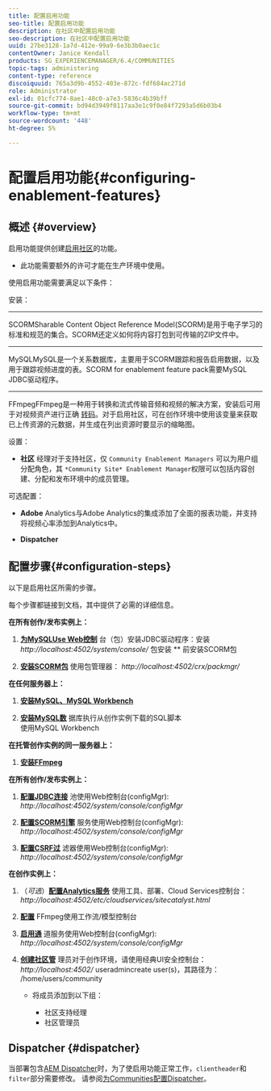 ```yaml
---
title: 配置启用功能
seo-title: 配置启用功能
description: 在社区中配置启用功能
seo-description: 在社区中配置启用功能
uuid: 27be3128-1a7d-412e-99a9-6e3b3b0aec1c
contentOwner: Janice Kendall
products: SG_EXPERIENCEMANAGER/6.4/COMMUNITIES
topic-tags: administering
content-type: reference
discoiquuid: 765a3d9b-4552-403e-872c-fdf684ac271d
role: Administrator
exl-id: 01cfc774-8ae1-48c0-a7e3-5836c4b39bff
source-git-commit: bd94d3949f0117aa3e1c9f0e84f7293a5d6b03b4
workflow-type: tm+mt
source-wordcount: '448'
ht-degree: 5%

---
```


# 配置启用功能{#configuring-enablement-features}

## 概述 {#overview}

启用功能提供创建[启用社区](overview.md#enablement-community)的功能。

* 此功能需要额外的许可才能在生产环境中使用。

使用启用功能需要满足以下条件：

安装：

* ****
SCORMSharable Content Object Reference Model(SCORM)是用于电子学习的标准和规范的集合。SCORM还定义如何将内容打包到可传输的ZIP文件中。

* ****
MySQLMySQL是一个关系数据库，主要用于SCORM跟踪和报告启用数据，以及用于跟踪视频进度的表。SCORM for enablement feature pack需要MySQL JDBC驱动程序。

* ****
FFmpegFFmpeg是一种用于转换和流式传输音频和视频的解决方案，安装后可用于对视频资产进行正确 [转码](../../help/sites-authoring/default-components-foundation.md#video)。对于启用社区，可在创作环境中使用该变量来获取已上传资源的元数据，并生成在列出资源时要显示的缩略图。

设置：

* **社区**
经理对于支持社区，仅 
`Community Enablement Managers` 可以为用户组分配角色，其 `*Community Site* Enablement Manager`权限可以包括内容创建、分配和发布环境中的成员管理。

可选配置：

* **Adobe**
Analytics与Adobe Analytics的集成添加了全面的报表功能，并支持将视频心率添加到Analytics中。

* **Dispatcher**

## 配置步骤{#configuration-steps}

以下是启用社区所需的步骤。

每个步骤都链接到文档，其中提供了必需的详细信息。

**在所有创作/发布实例上：**

1. **[为MySQLUse Web控制](deploy-communities.md#jdbc-driver-for-mysql)**
台（包）安装JDBC驱动程序：安装 *http://localhost:4502/system/console/*
包安装 ** 前安装SCORM包

1. **[安装SCORM包](deploy-communities.md#scorm-package)**
使用包管理器： 
*http://localhost:4502/crx/packmgr/*

**在任何服务器上：**

1. **[安装MySQL、MySQL Workbench](mysql.md)**

1. **[安装MySQL数](mysql.md#database-setup)**
据库执行从创作实例下载的SQL脚本
\
   使用MySQL Workbench

**在托管创作实例的同一服务器上：**

1. **[安装FFmpeg](ffmpeg.md)**

**在所有创作/发布实例上：**

1. **[配置JDBC连接](mysql.md#configure-jdbc-connections)**
池使用Web控制台(configMgr): 
*http://localhost:4502/system/console/configMgr*

1. **[配置SCORM引擎](mysql.md#aem-communities-scormengine-service)**
服务使用Web控制台(configMgr): 
*http://localhost:4502/system/console/configMgr*

1. **[配置CSRF过](mysql.md#adobe-granite-csrf-filter)**
滤器使用Web控制台(configMgr): 
*http://localhost:4502/system/console/configMgr*

**在创作实例上：**

1. （*可选*）**[配置Analytics服务](analytics.md)**
使用工具、部署、Cloud Services控制台： 
*http://localhost:4502/etc/cloudservices/sitecatalyst.html*

1. **[配置](ffmpeg.md#configure-ffmpeg-transcoding-service)**
FFmpeg使用工作流/模型控制台

1. **[启用通](deploy-communities.md#tunnel-service-on-author)**
道服务使用Web控制台(configMgr): 
*http://localhost:4502/system/console/configMgr*

1. **[创建社区管](users.md#creating-community-members)** 理员对于创作环境，请使用经典UI安全控制台： *http://localhost:4502/*
useradmincreate user(s)，其路径为： /home/users/community

   * 将成员添加到以下组：

      * 社区支持经理
      * 社区管理员

## Dispatcher {#dispatcher}

当部署包含[AEM Dispatcher](https://helpx.adobe.com/experience-manager/dispatcher/using/dispatcher.html)时，为了使启用功能正常工作，`clientheader`和`filter`部分需要修改。 请参阅[为Communities配置Dispatcher](dispatcher.md#enablement)。

